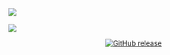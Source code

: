 <a href="">
  <img align="center" src="http://antzuhl.cn:4000/get/@seanzhang98.readme" />
</a>
</br>
</br>
<a href="https://github-readme-stats.vercel.app/api?username=seanzhang98&theme=radical&show_icons=true">
  <img align="center" src="https://github-readme-stats.vercel.app/api?username=seanzhang98&theme=radical&show_icons=true" />
</a>

<p align="center">
     <a href="https://github-readme-stats.vercel.app/api?username=seanzhang98&theme=radical&show_icons=true">
      <img alt="GitHub release" src="https://github-readme-stats.vercel.app/api?username=seanzhang98&theme=radical&show_icons=true" />
</p>

<!--
**seanzhang98/seanzhang98** is a ✨ _special_ ✨ repository because its `README.md` (this file) appears on your GitHub profile.



Here are some ideas to get you started:

- 🔭 I’m currently working on ...
- 🌱 I’m currently learning ...
- 👯 I’m looking to collaborate on ...
- 🤔 I’m looking for help with ...
- 💬 Ask me about ...
- 📫 How to reach me: ...
- 😄 Pronouns: ...
- ⚡ Fun fact: ...
-->
